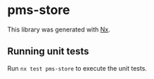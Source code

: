 # pms-store

This library was generated with [Nx](https://nx.dev).

## Running unit tests

Run `nx test pms-store` to execute the unit tests.
